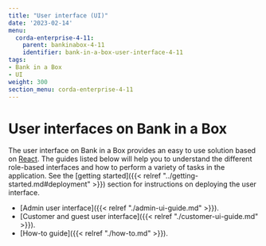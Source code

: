 ```yaml
---
title: "User interface (UI)"
date: '2023-02-14'
menu:
  corda-enterprise-4-11:
    parent: bankinabox-4-11
    identifier: bank-in-a-box-user-interface-4-11
tags:
- Bank in a Box
- UI
weight: 300
section_menu: corda-enterprise-4-11
---
```


# User interfaces on Bank in a Box

The user interface on Bank in a Box provides an easy to use solution based on [React](https://reactjs.org/). The guides listed below will help you to understand the different role-based interfaces and how to perform a variety of tasks in the application. See the [getting started]({{< relref "../getting-started.md#deployment" >}}) section for instructions on deploying the user interface.

* [Admin user interface]({{< relref "./admin-ui-guide.md" >}}).
* [Customer and guest user interface]({{< relref "./customer-ui-guide.md" >}}).
* [How-to guide]({{< relref "./how-to.md" >}}).
